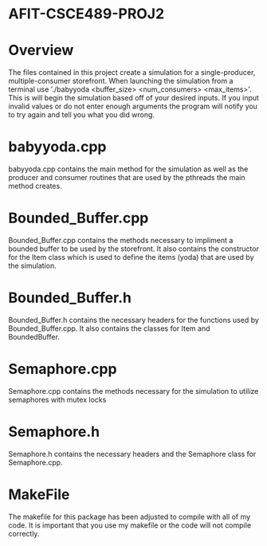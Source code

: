 # AFIT-CSCE489-PROJ2

# Overview
The files contained in this project create a simulation for a single-producer, multiple-consumer storefront. When launching the simulation from a terminal use './babyyoda <buffer_size> <num_consumers> <max_items>'. This is will begin the simulation based off of your desired inputs.  If you input invalid values or do not enter enough arguments the program will notify you to try again and tell you what you did wrong.

# babyyoda.cpp
babyyoda.cpp contains the main method for the simulation as well as the producer and consumer routines that are used by the pthreads the main method creates.

# Bounded_Buffer.cpp
Bounded_Buffer.cpp contains the methods necessary to impliment a bounded buffer to be used by the storefront.  It also contains the constructor for the Item class which is used to define the items (yoda) that are used by the simulation.

# Bounded_Buffer.h
Bounded_Buffer.h contains the necessary headers for the functions used by Bounded_Buffer.cpp.  It also contains the classes for Item and BoundedBuffer.

# Semaphore.cpp
Semaphore.cpp contains the methods necessary for the simulation to utilize semaphores with mutex locks

# Semaphore.h
Semaphore.h contains the necessary headers and the Semaphore class for Semaphore.cpp.

# MakeFile
The makefile for this package has been adjusted to compile with all of my code. It is important that you use my makefile or the code will not compile correctly.

